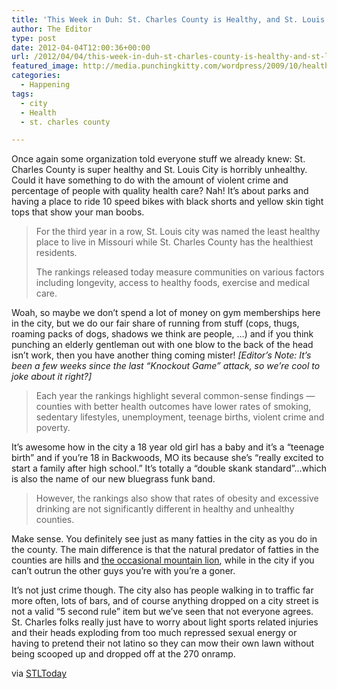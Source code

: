 ```yaml
---
title: 'This Week in Duh: St. Charles County is Healthy, and St. Louis City is Not'
author: The Editor
type: post
date: 2012-04-04T12:00:36+00:00
url: /2012/04/04/this-week-in-duh-st-charles-county-is-healthy-and-st-louis-city-is-not/
featured_image: http://media.punchingkitty.com/wordpress/2009/10/healthcarerally625oct20.jpg
categories:
  - Happening
tags:
  - city
  - Health
  - st. charles county

---
```

Once again some organization told everyone stuff we already knew: St. Charles County is super healthy and St. Louis City is horribly unhealthy. Could it have something to do with the amount of violent crime and percentage of people with quality health care? Nah! It&#8217;s about parks and having a place to ride 10 speed bikes with black shorts and yellow skin tight tops that show your man boobs.

> For the third year in a row, St. Louis city was named the least healthy place to live in Missouri while St. Charles County has the healthiest residents.
> 
> The rankings released today measure communities on various factors including longevity, access to healthy foods, exercise and medical care.

Woah, so maybe we don&#8217;t spend a lot of money on gym memberships here in the city, but we do our fair share of running from stuff (cops, thugs, roaming packs of dogs, shadows we think are people, &#8230;) and if you think punching an elderly gentleman out with one blow to the back of the head isn&#8217;t work, then you have another thing coming mister! _[Editor&#8217;s Note: It&#8217;s been a few weeks since the last &#8220;Knockout Game&#8221; attack, so we&#8217;re cool to joke about it right?]_

> Each year the rankings highlight several common-sense findings &#8212; counties with better health outcomes have lower rates of smoking, sedentary lifestyles, unemployment, teenage births, violent crime and poverty.

It&#8217;s awesome how in the city a 18 year old girl has a baby and it&#8217;s a &#8220;teenage birth&#8221; and if you&#8217;re 18 in Backwoods, MO its because she&#8217;s &#8220;really excited to start a family after high school.&#8221; It&#8217;s totally a &#8220;double skank standard&#8221;&#8230;which is also the name of our new bluegrass funk band.

> However, the rankings also show that rates of obesity and excessive drinking are not significantly different in healthy and unhealthy counties.

Make sense. You definitely see just as many fatties in the city as you do in the county. The main difference is that the natural predator of fatties in the counties are hills and <a href="http://www.stltoday.com/news/state-and-regional/missouri/mo-mountain-lions-rare-but-dangerous/article_97b7402f-da2b-542b-91cd-8e57d09a5962.html" target="_blank">the occasional mountain lion</a>, while in the city if you can&#8217;t outrun the other guys you&#8217;re with you&#8217;re a goner.

It&#8217;s not just crime though. The city also has people walking in to traffic far more often, lots of bars, and of course anything dropped on a city street is not a valid &#8220;5 second rule&#8221; item but we&#8217;ve seen that not everyone agrees. St. Charles folks really just have to worry about light sports related injuries and their heads exploding from too much repressed sexual energy or having to pretend their not latino so they can mow their own lawn without being scooped up and dropped off at the 270 onramp.

via <a href="http://www.stltoday.com/lifestyles/health-med-fit/health/health-matters/st-charles-county-is-healthiest-in-the-state-rankings-show/article_04ea384a-7da1-11e1-8d60-001a4bcf6878.html?mode=story" target="_blank">STLToday</a>